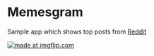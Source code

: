 # Memesgram
Sample app which shows top posts from [Reddit](https://www.reddit.com)

<a href="https://imgflip.com/gif/2cdpny"><img src="https://i.imgflip.com/2cdpny.gif" title="made at imgflip.com"/></a>
